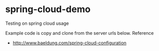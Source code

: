 # spring-cloud-demo
Testing on spring cloud usage

Example code is copy and clone from the server urls below.
Reference
 * http://www.baeldung.com/spring-cloud-configuration
